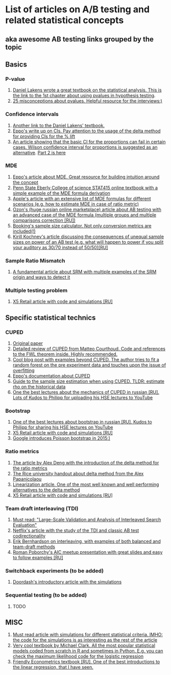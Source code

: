 # List of articles on A/B testing and related statistical concepts
## aka awesome AB testing links grouped by the topic

## Basics
### P-value
1. [Daniel Lakens wrote a great textbook on the statistical analysis. This is the link to the 1st chapter about using pvalues in hypothesis testing](https://lakens.github.io/statistical_inferences/01-pvalue.html).
2. [25 misconceptions about pvalues. Helpful resource for the interviews:)](https://pmc.ncbi.nlm.nih.gov/articles/PMC4877414/)

### Confidence intervals
1. [Another link to the Daniel Lakens' textbook.](https://lakens.github.io/statistical_inferences/07-CI.html)
2. [Eppo's write up on CIs. Pay attention to the usage of the delta method for providing CIs for the % lift](https://docs.geteppo.com/statistics/confidence-intervals/statistical-nitty-gritty/)
3. [An article showing that the basic CI for the proportions can fail in certain cases. Wilson confidence interval for proportions is suggested as an alternative](https://www.econometrics.blog/post/don-t-use-the-textbook-ci-for-a-proportion/). [Part 2 is here](https://www.econometrics.blog/post/the-wilson-confidence-interval-for-a-proportion/)

### MDE
1. [Eppo's article about MDE. Great resource for building intuition around the concept](https://docs.geteppo.com/statistics/sample-size-calculator/mde/)
2. [Penn State Eberly College of science STAT415 online textbook with a simple example of the MDE formula derivation](https://online.stat.psu.edu/stat415/lesson/25/25.3)
3. [Apple's article with an extensive list of MDE formulas for different scenarios (e.g. how to estimate MDE in case of ratio metric)](https://arxiv.org/abs/2305.16459)
4. [Ozon's (huge russian online marketplace) article about AB testing with an advanced case of the MDE formula (multiple groups and multiple comparisons correction \[RU\])](https://habr.com/ru/companies/ozontech/articles/712306/)
5. [Booking's sample size calculator. Not only conversion metrics are included(!)](https://bookingcom.github.io/powercalculator/)
6. [Kirill Kochnev's article discussing the consequences of unequal sample sizes on power of an AB test (e.g. what will happen to power if you split your auditory as 30/70 instead of 50/50)\[RU\]](https://koch-kir.medium.com/мощность-а-в-теста-с-неравными-выборками-4859ce2ddb13)

### Sample Ratio Mismatch
1. [A fundamental article about SRM with multiple examples of the SRM origin and ways to detect it](https://www.researchgate.net/publication/334720020_Diagnosing_Sample_Ratio_Mismatch_in_Online_Controlled_Experiments_A_Taxonomy_and_Rules_of_Thumb_for_Practitioners)

### Multiple testing problem
1. [X5 Retail article with code and simulations \[RU\]](https://habr.com/ru/companies/X5Tech/articles/842426/)

## Specific statistical technics

### CUPED
1. [Original paper](https://www.researchgate.net/publication/237838291_Improving_the_Sensitivity_of_Online_Controlled_Experiments_by_Utilizing_Pre-Experiment_Data)
2. [Detailed review of CUPED from Matteo Courthoud. Code and references to the FWL theorem inside. Highly recommended.](https://matteocourthoud.github.io/post/cuped/)
3. [Cool blog post with examples beyond CUPED. The author tries to fit a random forest on the pre experiment data and touches upon the issue of overfitting](http://www.degeneratestate.org/posts/2018/Jan/04/reducing-the-variance-of-ab-test-using-prior-information/)
4. [Eppo's documentation about CUPED](https://docs.geteppo.com/statistics/cuped/)
5. [Guide to the sample size estimation when using CUPED. TLDR: estimate rho on the historical data](https://www.statsig.com/blog/how-to-plan-test-duration-cuped)
6. [One the best lectures about the mechanics of CUPED in russian \[RU\]. Lots of Kudos to Philipp for uploading his HSE lectures to YouTube](https://www.youtube.com/watch?v=nGNeehLcXm0&list=PLNKXA-74YGLiK5Ig_evBlT8PqkQMexFIv&index=14)

### Bootstrap
1. [One of the best lectures about bootstrap in russian \[RU\]. Kudos to Philipp for sharing his HSE lectures on YouTube](https://www.youtube.com/watch?v=CjVNOeX-Ahk&list=PLNKXA-74YGLjDOtDSZEFoy1yP-3AfiHUC&index=20)
2. [X5 Retail article with code and simulations \[RU\]](https://habr.com/ru/companies/X5Tech/articles/679842/)
3. [Google introduces Poisson bootstrap in 2015:)](https://www.unofficialgoogledatascience.com/2015/08/an-introduction-to-poisson-bootstrap26.html)

### Ratio metrics
1. [The article by Alex Deng with the introduction of the delta method for the ratio metrics](https://alexdeng.github.io/public/files/kdd2018-dm.pdf)
2. [The Rice university handout about delta method from the Alex Papanicolaou](https://www.stat.rice.edu/~dobelman/notes_papers/math/TaylorAppDeltaMethod.pdf)
3. [Linearization article. One of the most well known and well performing alternatives to the delta method](https://www.researchgate.net/publication/322969314_Consistent_Transformation_of_Ratio_Metrics_for_Efficient_Online_Controlled_Experiments)
4. [X5 Retail article with code and simulations \[RU\]](https://habr.com/ru/companies/X5Tech/articles/740476/)

### Team draft interleaving (TDI)
1. [Must read: "Large-Scale Validation and Analysis of Interleaved Search Evaluation"](https://www.cs.cornell.edu/people/tj/publications/chapelle_etal_12a.pdf)
2. [Netflix's article with the study of the TDI and classic AB test codirectionality](https://netflixtechblog.com/interleaving-in-online-experiments-at-netflix-a04ee392ec55?gi=bd185003adcf)
3. [Erik Bernhardson on interleaving, with examples of both balanced and team-draft methods](https://www.youtube.com/watch?v=-1npOZBQ7AQ)
4. [Roman Poborchy's AIC meetup presentation with great slides and easy to follow examples \[RU\]](https://www.youtube.com/watch?v=voY7waRb_D0)

### Switchback experiments (to be added)
1. [Doordash's introductory article with the simulations](https://careersatdoordash.com/blog/experiment-rigor-for-switchback-experiment-analysis/)

### Sequential testing (to be added)
1. TODO

## MISC
1. [Must read article with simulations for different statistical criteria. IMHO: the code for the simulations is as interesting as the rest of the article](https://vkteam.medium.com/practitioners-guide-to-statistical-tests-ed2d580ef04f)
2. [Very cool textbook by Michael Clark. All the most popular statistical models coded from scratch in R and sometimes in Python. E.g. you can check the maximum likelihood code for the logistic regression](https://m-clark.github.io/models-by-example/zi.html)
3. [Friendly Econometrics textbook \[RU\]. One of the best introductions to the linear regression, that I have seen.](https://books.econ.msu.ru/Introduction-to-Econometrics/)
